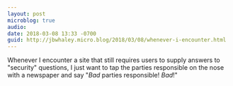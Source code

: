 ```yaml
---
layout: post
microblog: true
audio: 
date: 2018-03-08 13:33 -0700
guid: http://jbwhaley.micro.blog/2018/03/08/whenever-i-encounter.html
---
```

Whenever I encounter a site that still requires users to supply answers to "security" questions, I just want to tap the parties responsible on the nose with a newspaper and say "*Bad* parties responsible! *Bad*!"
